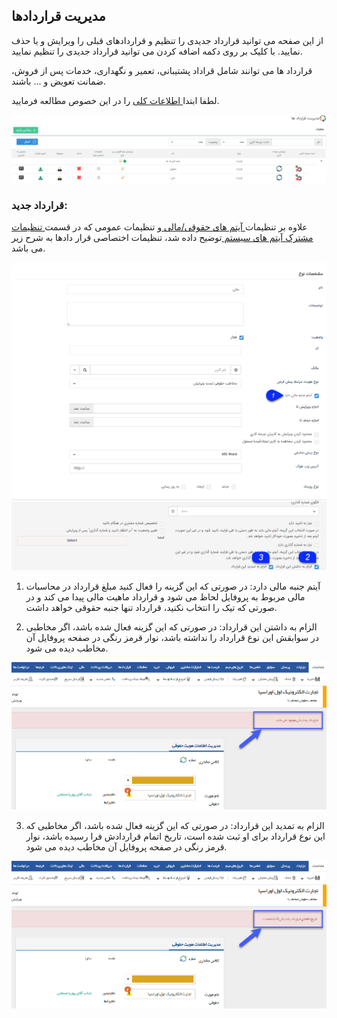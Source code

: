 ﻿## مدیریت قراردادها

از این صفحه می توانید قرارداد جدیدی را تنظیم و قراردادهای قبلی را ویرایش و یا حذف نمایید. با کلیک بر روی دکمه اضافه کردن می توانید قرارداد جدیدی را تنظیم نمایید.

قرارداد ها می توانند شامل قراداد پشتیبانی، تعمیر و نگهداری، خدمات پس از فروش، ضمانت تعویض و ... باشند. 

لطفا ابتدا[  اطلاعات کلی](https://github.com/1stco/PayamGostarDocs/blob/master/help%202.5.4/Settings/Personalization-crm/Overview/General-information/General-information.md) را در این خصوص مطالعه فرمایید.

![](ContractManagement1.png)

### قرارداد جدید:

علاوه بر تنظیمات[ آیتم های حقوقی/مالی ](https://github.com/1stco/PayamGostarDocs/blob/master/help%202.5.4/Settings/Personalization-crm/Overview/General-information/Legal%20-financial-items/Legal%20-financial-items.md) و تنظیمات عمومی که در قسمت[ تنظیمات مشترک آیتم های سیستم ](https://github.com/1stco/PayamGostarDocs/blob/master/help%202.5.4/Settings/Personalization-crm/Overview/General-information/Shared-information-of-system%20items/Shared-information-of-system%20items.md) توضیح داده شد، تنظیمات اختصاصی قرار دادها به شرح زیر می باشد.


![](ContractManagement2.png)

1. آیتم جنبه مالی دارد: در صورتی که این گزینه را فعال کنید مبلغ قرارداد در محاسبات مالی مربوط به پروفایل لحاظ می شود و قرارداد ماهیت مالی پیدا می کند و در صورتی که تیک را انتخاب نکنید، قرارداد تنها جنبه حقوقی خواهد داشت.

2. الزام به داشتن این قرارداد: در صورتی که این گزینه فعال شده باشد، اگر مخاطبی در سوابقش این نوع قرارداد را نداشته باشد، نوار قرمز رنگی در صفحه پروفایل آن مخاطب دیده می شود.

![](ContractManagement3.png)

3. الزام به تمدید این قرارداد: در صورتی که این گزینه فعال شده باشد، اگر مخاطبی که این نوع قرارداد برای او ثبت شده است، تاریخ اتمام قراردادش فرا رسیده باشد، نوار قرمز رنگی در صفحه پروفایل آن  مخاطب دیده می شود.

![](ContractManagement4.png)
